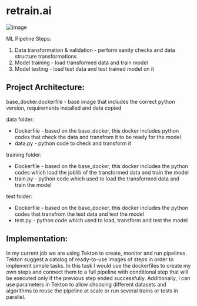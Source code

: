 # retrain.ai

![image](https://user-images.githubusercontent.com/64142727/126201869-8b4507fc-3156-4665-9037-92f4a6e0c0d5.png)

ML Pipeline Steps:
1. Data transformation & validation - perform sanity checks and data structure transformations
2. Model training - load transformed data and train model
3. Model testing - load test data and test trained model on it

## Project Architecture:

base_docker.dockerfile - base image that includes the correct python version, requirements installed and data copied

data folder:
- Dockerfile - based on the base_docker, this docker includes python codes that check the data and transfrom it to be ready for the model
- data.py - python code to check and transform it

training folder:
- Dockerfile - based on the base_docker, this docker includes the python codes which load the joblib of the transformed data and train the model
- train.py - python code which used to load the transformed data and train the model

test folder:
- Dockerfile - based on the base_docker, this docker includes the python codes that transfrom the test data and test the model
- test.py - python code which used to load, transform and test the model

## Implementation:
In my current job we are using Tekton to create, monitor and run pipelines.
Tekton suggest a catalog of ready-to-use images of steps in order to implement simple tasks.
In this task I would use the dockerfiles to create my own steps and connect them to a full pipeline with conditional step that will be executed only if the previous step ended successfully.
Additionally, I can use parameters in Tekton to allow choosing different datasets and algorithms to reuse the pipeline at scale or run several trains or tests in parallel.
